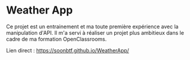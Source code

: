 # Weather App

Ce projet est un entrainement et ma toute première expérience avec la manipulation d'API. Il m'a servi à réaliser un projet plus ambitieux dans le cadre de ma formation OpenClassrooms.

Lien direct : https://soonbtf.github.io/WeatherApp/
